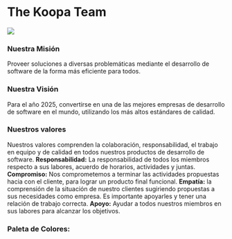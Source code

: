 <!-- Brandon Hdz -->
<!-- Ivan -->
# The Koopa Team
<a href="https://github.com/Axel3246/WiKoopa/graphs/contributors">
  <img src="https://stg.contrib.rocks/image?repo=Axel3246/WiKoopa" />
</a>

### Nuestra Misión 
Proveer soluciones a diversas problemáticas mediante el desarrollo de software de la forma más eficiente para todos.

### Nuestra Visión
Para el año 2025, convertirse en una de las mejores empresas de desarrollo de software en el mundo, utilizando los más altos estándares de calidad.

### Nuestros valores
Nuestros valores comprenden la colaboración, responsabilidad, el trabajo en equipo y de calidad en todos nuestros productos de desarrollo de software.
**Responsabilidad:** La responsabilidad de todos los miembros respecto a sus labores, acuerdo de horarios, actividades y juntas.
**Compromiso:** Nos comprometemos a terminar las actividades propuestas hacia con el cliente, para lograr un producto final funcional.
**Empatía:** la comprensión de la situación de nuestro clientes sugiriendo propuestas a sus necesidades como empresa. Es importante apoyarles y tener una relación de trabajo correcta.
**Apoyo:** Ayudar a todos nuestros miembros en sus labores para alcanzar los objetivos.

### Paleta de Colores:

